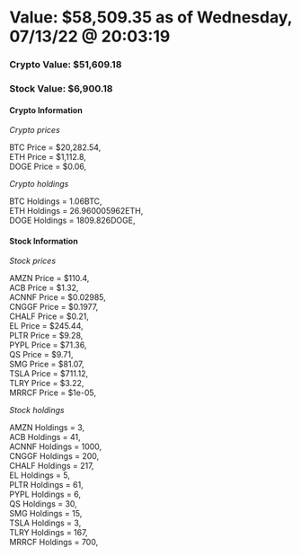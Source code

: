 # Value: $58,509.35 as of Wednesday, 07/13/22 @ 20:03:19 

### Crypto Value: $51,609.18

### Stock Value: $6,900.18

#### Crypto Information 
*Crypto prices* 

BTC Price = $20,282.54,  
ETH Price = $1,112.8,  
DOGE Price = $0.06,  


*Crypto holdings* 

BTC Holdings = 1.06BTC,  
ETH Holdings = 26.960005962ETH,  
DOGE Holdings = 1809.826DOGE,  


#### Stock Information 

*Stock prices* 

AMZN Price = $110.4,  
ACB Price = $1.32,  
ACNNF Price = $0.02985,  
CNGGF Price = $0.1977,  
CHALF Price = $0.21,  
EL Price = $245.44,  
PLTR Price = $9.28,  
PYPL Price = $71.36,  
QS Price = $9.71,  
SMG Price = $81.07,  
TSLA Price = $711.12,  
TLRY Price = $3.22,  
MRRCF Price = $1e-05,  


*Stock holdings* 

AMZN Holdings = 3,  
ACB Holdings = 41,  
ACNNF Holdings = 1000,  
CNGGF Holdings = 200,  
CHALF Holdings = 217,  
EL Holdings = 5,  
PLTR Holdings = 61,  
PYPL Holdings = 6,  
QS Holdings = 30,  
SMG Holdings = 15,  
TSLA Holdings = 3,  
TLRY Holdings = 167,  
MRRCF Holdings = 700,  


